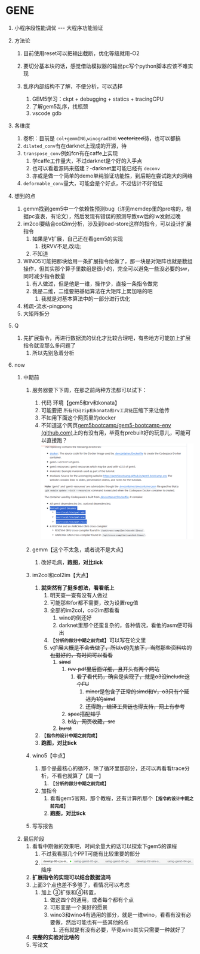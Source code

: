 <!--
 * @Author: lt 1035768203@qq.com
 * @Date: 2024-02-26 14:09:02
 * @LastEditors: lt 1035768203@qq.com
 * @LastEditTime: 2024-03-05 10:10:14
 * @FilePath: \workspace\Use\毕设\芝士\卷积库\gene\gene.md
 * @Description: 这是默认设置,请设置`customMade`, 打开koroFileHeader查看配置 进行设置: https://github.com/OBKoro1/koro1FileHeader/wiki/%E9%85%8D%E7%BD%AE
-->

# GENE

1. 小程序段性能调优 --- 大程序功能验证
2. 方法论

   1. 目前使用reset可以把输出截断，优化等级就用-O2
   2. 要切分基本块的话，感觉借助模拟器的输出pc写个python脚本应该不难实现
   3. 乱序内部结构不了解，不便分析，可以选择

      1. GEM5学习：ckpt  +  debugging +  statics  +  tracingCPU
      2. 了解gem5乱序，找瓶颈
      3. vscode gdb
3. 各维度

   1. 卷积：目前是 `col+gemmING`,`winogradING` ~~vectorized~~待，也可以都搞
   2. `dilated_conv`有在darknet上现成的开源，待
   3. `transpose_conv`例如fcn有在caffe上实现
      1. 学caffe工作量大，不过darknet是个好的入手点
      2. 也可以看着源码来搭建？-darknet里可能已经有 `deconv`
      3. 亦或是做一个简单的demo单纯验证功能性，到后期在尝试跑大的网络
   4. `deformable_conv`量大，可能会是个好点，不过估计不好验证
4. 想到的点

   1. gemm找到gem5中一个依赖性预测bug（详见memdep里的pre啥的，根据pc查表，有论文），然后发现有错误的预测导致sw后的lw发射过晚
   2. im2col要结合col2im分析，涉及到load-store这样的指令，可以设计扩展指令
      1. 如果是V扩展，自己还在看gem5的实现
         1. 找RVV不足,改动;
      2. 不知道
   3. WINO5可能把那块给用一条扩展指令给做了，那一块是对矩阵也就是数组操作，但其实那个算子里数组是很小的，完全可以避免一些没必要的sw，同时减少指令数量
      1. 有人做过，但是他是一维，操作少，直接一条指令做完
      2. 我是二维，二维要把基础算法在大矩阵上累加啥的吧
         1. 我就是对基本算法中的一部分进行优化
   4. 稀疏-流水-pingpong
   5. 大矩阵拆分
5. Q

   1. 先扩展指令，再进行数据流的优化才比较合理吧，有些地方可能加上扩展指令就没那么多问题了
      1. 所以先别急着分析
6. now

   1. 中期前
      1. 服务器要下下周，在那之前两种方法都可以试下：

         1. 代码 环境【gem5和rv和konata】
         2. 可能要把 `所有代码zip和konata和rv工具链`压缩下来让他传
         3. 不如用下面这个网页里的docker
         4. 不知道这个网页[gem5bootcamp/gem5-bootcamp-env (github.com)](https://github.com/gem5bootcamp/gem5-bootcamp-env)上的有没有用，毕竟有prebuilt好的玩意儿，可能可以直接跑？![1709542940223](image/gene/1709542940223.png)
      2. gemm【这个不太急，或者说不是大点】

         1. 改好毛病，**跑图，对比tick**
      3. im2col和col2im【大点】

         1. **就突然有了挺多想法，看看纸上**
            1. 明天查一查有没有人做过
            2. 可能那些for都不需要，改为设置reg值
            3. 全部的im2col，col2im都看看
               1. wino的倒还好
               2. darknet里那个还蛮复杂的，各种情况，看他的asm便可得出
            4. 【**`分析的部分中期之前完成`**】可以写在论文里
            5. ~~v扩展大概是不会去做了，所以v的先放下，当然那些资料啥的也挺好的，有时间可以看看~~
               1. ~~simd~~
                  1. ~~rvv-pdf里后面详细，且开头有两个网站~~
                     1. ~~看了看代码，确实是实现了，就是o3没include这个FU~~
                        1. ~~minor是包含了正常的simd和V，o3只有个延迟为1的simd~~
                        2. ~~还得跑，编译工具链也得支持，网上有参考~~
                  2. ~~spec搭配知乎~~
                  3. ~~b站，网页收藏，src~~
               2. ~~burst~~
         2. 【**`指令的设计中期之前完成`**】
         3. **跑图，对比tick**
      4. wino5【中点】

         1. 那个是最核心的循环，除了循环里那部分，还可以再看看trace分析，不看也就算了【周一】
            1. 【**`分析的部分中期之前完成`**】
         2. 加指令
            1. 看看gem5官网，那个教程，还有计算所那个【**`指令的设计中期之前完成`**】
            2. **跑图，对比tick**
      5. 写写报告
   2. 最后阶段
      1. 看看中期做的效果吧，时间余量大的话可以探索下gem5的课程
         1. 不过我看那几个PPT可能有比较重要的部分
         2. ![1709637132079](image/gene/1709637132079.png)降序
      2. **扩展指令的实现可以结合数据流吗**
      3. 上面3个点也差不多够了，看情况可以考虑
         1. 加上 ③扩张和④转置，
            1. 做这四个的通用，或者每个都有个点
            2. 可形变是一个美好的愿景
            3. wino3和wino4有通用的部分，就是一维wino，看看有没有必要做，然后可能也有一些其他的点
               1. 还有就是有没有必要，毕竟wino其实只需要一种就好了
      4. **完整的实验对比啥的**
      5. 写论文
